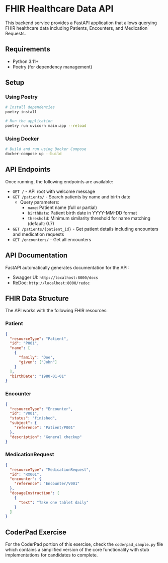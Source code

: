 # FHIR Healthcare Data API

This backend service provides a FastAPI application that allows querying FHIR healthcare data including Patients, Encounters, and Medication Requests.

## Requirements

- Python 3.11+
- Poetry (for dependency management)

## Setup

### Using Poetry

```bash
# Install dependencies
poetry install

# Run the application
poetry run uvicorn main:app --reload
```

### Using Docker

```bash
# Build and run using Docker Compose
docker-compose up --build
```

## API Endpoints

Once running, the following endpoints are available:

- `GET /` - API root with welcome message
- `GET /patients/` - Search patients by name and birth date
  - Query parameters:
    - `name`: Patient name (full or partial)
    - `birthDate`: Patient birth date in YYYY-MM-DD format
    - `threshold`: Minimum similarity threshold for name matching (default: 0.7)
- `GET /patients/{patient_id}` - Get patient details including encounters and medication requests
- `GET /encounters/` - Get all encounters

## API Documentation

FastAPI automatically generates documentation for the API:

- Swagger UI: `http://localhost:8000/docs`
- ReDoc: `http://localhost:8000/redoc`

## FHIR Data Structure

The API works with the following FHIR resources:

### Patient

```json
{
  "resourceType": "Patient",
  "id": "P001",
  "name": [
    {
      "family": "Doe",
      "given": ["John"]
    }
  ],
  "birthDate": "1980-01-01"
}
```

### Encounter

```json
{
  "resourceType": "Encounter",
  "id": "V001",
  "status": "finished",
  "subject": {
    "reference": "Patient/P001"
  },
  "description": "General checkup"
}
```

### MedicationRequest

```json
{
  "resourceType": "MedicationRequest",
  "id": "RX001",
  "encounter": {
    "reference": "Encounter/V001"
  },
  "dosageInstruction": [
    {
      "text": "Take one tablet daily"
    }
  ]
}
```

## CoderPad Exercise

For the CoderPad portion of this exercise, check the `coderpad_sample.py` file which contains a simplified version of the core functionality with stub implementations for candidates to complete. 